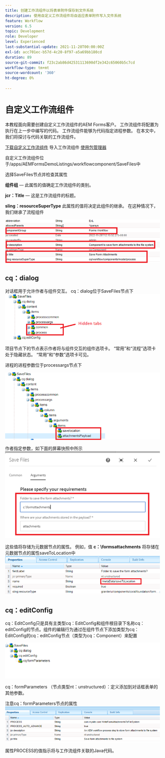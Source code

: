 ```yaml
---
title: 创建工作流组件以将表单附件保存到文件系统
description: 使用自定义工作流组件将自适应表单附件写入文件系统
feature: Workflow
version: 6.5
topic: Development
role: Developer
level: Experienced
last-substantial-update: 2021-11-28T00:00:00Z
exl-id: acc701ec-b57d-4c20-8f97-a5a69bb180cd
duration: 89
source-git-commit: f23c2ab86d42531113690df2e342c65060b5c7cd
workflow-type: tm+mt
source-wordcount: '360'
ht-degree: 0%

---
```


# 自定义工作流组件

本教程面向需要创建自定义工作流组件的AEM Forms客户。 工作流组件将配置为执行在上一步中编写的代码。 工作流组件能够为代码指定进程参数。 在本文中，我们将探讨与代码关联的工作流组件。


[下载自定义工作流组件](assets/saveFiles.zip)
导入工作流组件 [使用包管理器](http://localhost:4502/crx/packmgr/index.jsp)

自定义工作流组件位于/apps/AEMFormsDemoListings/workflowcomponent/SaveFiles中

选择SaveFiles节点并检查其属性

**组件组**  — 此属性的值确定工作流组件的类别。

**jcr：Title**  — 这是工作流组件的标题。

**sling：resourceSuperType** 此属性的值将决定此组件的继承。 在这种情况下，我们继承了流程组件


![component-properties](assets/component-properties1.png)

## cq：dialog

对话框用于允许作者与组件交互。 cq：dialog位于SaveFiles节点下
![cq-dialog](assets/cq-dialog.png)

项目节点下的节点表示作者将与组件交互的组件选项卡。 “常用”和“流程”选项卡处于隐藏状态。 “常用”和“参数”选项卡可见。

进程的进程参数位于processargs节点下

![process-args](assets/process-arguments.png)

作者指定参数，如下面的屏幕快照中所示
![workflow-component](assets/custom-workflow-component.png)

这些值将存储为元数据节点的属性。 例如，值 **c：\formsattachments** 将存储在元数据节点的属性saveToLocation中
![save-location](assets/save-to-location.png)

## cq：editConfig

cq：EditConfig只是具有主类型cq：EditConfig和组件根目录下名称cq：editConfig的节点。组件的编辑行为通过在组件节点下添加类型为cq：EditConfig的cq：editConfig节点（类型为cq：Component）来配置

![edit-config](assets/cq-edit-config.png)

cq：formParameters （节点类型nt：unstructured）：定义添加到对话框表单的其他参数。


注意cq：formParameters节点的属性
![from-parameters-properties](assets/form-parameters-properties.png)

属性PROCESS的值指示将与工作流组件关联的Java代码。
